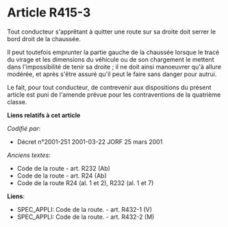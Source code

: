 # Article R415-3

Tout conducteur s'apprêtant à quitter une route sur sa droite doit serrer le bord droit de la chaussée.

Il peut toutefois emprunter la partie gauche de la chaussée lorsque le tracé du virage et les dimensions du véhicule ou de
son chargement le mettent dans l'impossibilité de tenir sa droite ; il ne doit ainsi manoeuvrer qu'à allure modérée, et après
s'être assuré qu'il peut le faire sans danger pour autrui.

Le fait, pour tout conducteur, de contrevenir aux dispositions du présent article est puni de l'amende prévue pour les
contraventions de la quatrième classe.

**Liens relatifs à cet article**

_Codifié par_:

  - Décret n°2001-251 2001-03-22 JORF 25 mars 2001

_Anciens textes_:

  - Code de la route - art. R232 (Ab)
  - Code de la route - art. R24 (Ab)
  - Code de la route R24 (al. 1 et 2), R232 (al. 1 et 7)

**Liens**:

  - SPEC_APPLI: Code de la route. - art. R432-1 (V)
  - SPEC_APPLI: Code de la route. - art. R432-2 (M)
